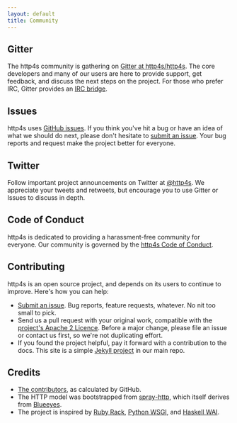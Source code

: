 ```yaml
---
layout: default
title: Community
---
```


<div class="row">

  <div class="col-md-4">
  <h2><i class="fa fa-comments-o"></i> Gitter</h2>

  <p>The http4s community is gathering on <a
  href="https://github.com/http4s/http4s/">Gitter at http4s/http4s</a>.  
  The core developers and many of our users are here to provide support,
  get feedback, and discuss the next steps on the project.  For those 
  who prefer IRC, Gitter provides an <a href="https://irc.gitter.im/">IRC
  bridge</a>.</p>
  </div>

  <div class="col-md-4"> <h2><i class="fa fa-bug"></i><i class="fa fa-lightbulb-o"></i> Issues</h2>
  <p>http4s uses <a
  href="https://github.com/http4s/http4s/issues">GitHub issues</a>.  If
  you think you've hit a bug or have an idea of what we should do next,
  please don't hesitate to <a
  href="https://github.com/http4s/http4s/issues/new">submit an issue</a>.
  Your bug reports and request make the project better for everyone.</p>
  </div>

  <div class="col-md-4"> <h2><i class="fa fa-twitter"></i> Twitter</h2>
  <p>Follow important project announcements on Twitter at 
  <a href="http://twitter.com/http4s">@http4s</a>.  We appreciate your
  tweets and retweets, but encourage you to use Gitter or Issues to
  discuss in depth.
  </div>

</div>

## Code of Conduct

http4s is dedicated to providing a harassment-free community for everyone.
Our community is governed by the [http4s Code of Conduct](conduct.html).

## Contributing

http4s is an open source project, and depends on its users to continue
to improve.  Here's how you can help:

* [Submit an issue](http://github.com/http4s/http4s/issues/new).  Bug
  reports, feature requests, whatever.  No nit too small to pick.</li>
* Send us a pull request with your original work, compatible with the
  [project's Apache 2
  Licence](https://raw.githubusercontent.com/http4s/http4s/master/LICENSE).
  Before a major change, please file an issue or contact us first, so
  we're not duplicating effort.
* If you found the project helpful, pay it forward with a contribution
  to the docs. This site is a simple [Jekyll
  project](http://github.com/http4s/http4s/tree/master/src/jekyll) in
  our main repo.

## Credits

* [The
  contributors](https://github.com/http4s/http4s/graphs/contributors), as calculated by GitHub.
* The HTTP model was bootstrapped  from
  [spray-http](http://spray.io/documentation/1.2.1/spray-http/), which
  itself derives from [Blueeyes](https://github.com/jdegoes/blueeyes).
* The project is inspired by [Ruby
  Rack](http://rack.github.io/), [Python
  WSGI](https://www.python.org/dev/peps/pep-0333/), and [Haskell
  WAI](http://www.yesodweb.com/book/web-application-interface).
